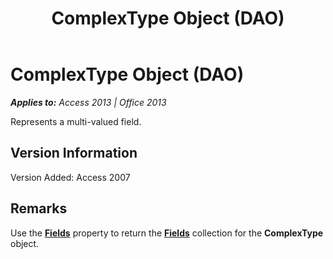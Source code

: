 ﻿---
title: ComplexType Object (DAO)
TOCTitle: ComplexType Object
ms:assetid: fc9bdebe-e432-e530-6b1f-8680b9dfe870
ms:mtpsurl: https://msdn.microsoft.com/en-us/library/Ff837211(v=office.15)
ms:contentKeyID: 48548894
ms.date: 09/18/2015
mtps_version: v=office.15
---

# ComplexType Object (DAO)


_**Applies to:** Access 2013 | Office 2013_

Represents a multi-valued field.

## Version Information

Version Added: Access 2007

## Remarks

Use the **[Fields](complextype-fields-property-dao.md)** property to return the **[Fields](fields-collection-dao.md)** collection for the **ComplexType** object.

